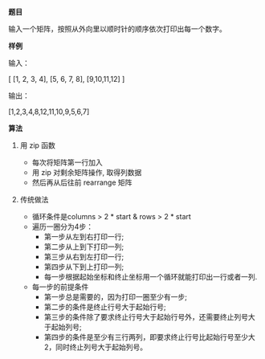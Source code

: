 **题目**  

输入一个矩阵，按照从外向里以顺时针的顺序依次打印出每一个数字。

**样例**  

输入：  

[
  [1, 2, 3, 4],
  [5, 6, 7, 8],
  [9,10,11,12]
]

输出：  

[1,2,3,4,8,12,11,10,9,5,6,7]


**算法**  

1. 用 zip 函数
    - 每次将矩阵第一行加入
    - 用 zip 对剩余矩阵操作, 取得列数据
    - 然后再从后往前 rearrange 矩阵

2. 传统做法 
    - 循环条件是columns > 2 * start & rows > 2 * start
    - 遍历一圈分为4步：
        - 第一步从左到右打印一行;
        - 第二步从上到下打印一列;
        - 第三步从右到左打印一行;
        - 第四步从下到上打印一列;  
        - 每一步根据起始坐标和终止坐标用一个循环就能打印出一行或者一列.
    - 每一步的前提条件
        - 第一步总是需要的，因为打印一圈至少有一步;
        - 第二步的条件是终止行号大于起始行号;
        - 第三步的条件除了要求终止行号大于起始行号外，还需要终止列号大于起始列号;
        - 第四步的条件是至少有三行两列，即要求终止行号比起始行号至少大2，同时终止列号大于起始列号。
